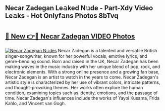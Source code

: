 ## Necar Zadegan Le𝚊ked N𝚞de - Part-Xdy Video Le𝚊ks - Hot Onlyf𝚊ns Photos 8bTvq

# <h2><a href="http://ac25016.deff.icu/?id=Necar+Zadegan">🔗 New 👉🔴 Necar Zadegan VIDEO Photos</a></h2>

[![Necar Zadegan N𝚞des](https://i.imgur.com/rIISA9y.gif)](http://ac25016.deff.icu/?id=Necar+Zadegan)
Necar Zadegan is a talented and versatile British singer-songwriter, known for her powerful vocals, emotive lyrics, and genre-bending sound. Born and raised in the UK, Necar Zadegan has been making waves in the music industry with her unique blend of pop, rock, and electronic elements. With a strong online presence and a growing fan base, Necar Zadegan is an artist to watch in the years to come. Necar Zadegan's artistic style is characterized by her use of vibrant colors, intricate patterns, and thought-provoking themes. Her works often explore the human condition, examining topics such as identity, emotions, and the passage of time. Necar Zadegan's influences include the works of Yayoi Kusama, Frida Kahlo, and Vincent van Gogh.
